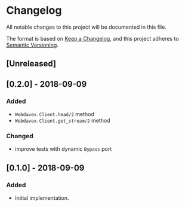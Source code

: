 # Changelog
All notable changes to this project will be documented in this file.

The format is based on [Keep a Changelog](https://keepachangelog.com/en/1.0.0/),
and this project adheres to [Semantic Versioning](https://semver.org/spec/v2.0.0.html).

## [Unreleased]

## [0.2.0] - 2018-09-09
### Added
- `Webdavex.Client.head/2` method
- `Webdavex.Client.get_stream/2` method

### Changed
- improve tests with dynamic `Bypass` port

## [0.1.0] - 2018-09-09
### Added
- Initial implementation.
